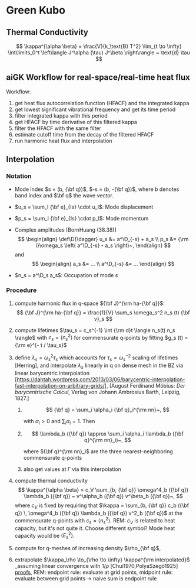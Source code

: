 Green Kubo
===

## Thermal Conductivity

$$
\kappa^{\alpha \beta} = \frac{V}{k_\text{B} T^2} \lim_{t \to \infty} \int\limits_0^t \left\langle J^\alpha (\tau) J^\beta \right\rangle ~ \text{d} \tau
$$

## aiGK Workflow for real-space/real-time heat flux

Workflow:
1. get heat flux autocorrelation function (HFACF) and the integrated kappa
2. get lowest significant vibrational frequency and get its time period
3. filter integrated kappa with this period
4. get HFACF by time derivative of this filtered kappa
5. filter the HFACF with the same filter
6. estimate cutoff time from the decay of the filtered HFACF
7. run harmonic heat flux and interpolation

## Interpolation

### Notation

- Mode index $s = (b, {\bf q})$, $-s = (b, -{\bf q})$, where $b$ denotes band index and $\bf q$ the wave vector.
- $u_s = \sum_I {\bf e}_{Is} \cdot u_I$: Mode displacement
- $p_s = \sum_I {\bf e}_{Is} \cdot p_I$: Mode momentum

- Complex amplitudes [BornHuang (38.38)]
    $$
    \begin{align}
    \def\D{\dagger}
    u_s &= a^\D_{-s} + a_s \\
    p_s &= {\rm i}\omega_s \left( a^\D_{-s} - a_s \right)~,
    \end{align}
    $$
    and
    $$
    \begin{align}
    a_s &= ... \\
    a^\D_{-s} &= ...
    \end{align}
    $$
    
- $n_s = a^\D_s a_s$: Occupation of mode $s$

### Procedure

1. compute harmonic flux in q-space ${\bf J}^{\rm ha-{\bf q}}$:
    $$
    {\bf J}^{\rm ha-{\bf q}} = \frac{1}{V} \sum_s \omega_s^2 n_s (t) {\bf v}_s
    $$

2. compute lifetimes $\tau_s = c_s^{-1} \int {\rm d}t \langle n_s(t) n_s \rangle$ with $c_s = \langle n_s^2 \rangle$ for commensurate q-points by fitting $g_s (t) = {\rm e}^{- t / \tau_s}$

3. define $\lambda_s = \omega^2_s \tau_s$ which accounts for $\tau_s \propto \omega_s^{-2}$ scaling of lifetimes [Herring], and interpolate $\lambda_s$ linearly in q on dense mesh in the BZ via linear barycentric interpolation [https://dahtah.wordpress.com/2013/03/06/barycentric-interpolation-fast-interpolation-on-arbitrary-grids/], [August Ferdinand Möbius: *Der barycentrische Calcul*, Verlag von Johann Ambrosius Barth, Leipzig, 1827.]

    1. $$
        {\bf q} = \sum_i \alpha_i {\bf q}_i^{\rm nn}~,
        $$

        with $\alpha_i > 0$ and $\sum_i \alpha_i = 1$. Then
        
    2. $$
    \lambda_b ({\bf q}) \approx \sum_i \alpha_i \lambda_b ({\bf q}^{\rm nn}_i)~,
       $$
    
        where ${\bf q}^{\rm nn}_i$ are the three nearest-neighboring commensurate q-points
    
    3. also get values at $\Gamma$ via this interpolation
    
4. compute thermal conductivity
    $$
    \kappa^{\alpha \beta} = c_V \sum_{b, {\bf q}} \omega^4_b ({\bf q}) \lambda_b ({\bf q}) ~ v^\alpha_b ({\bf q}) v^\beta_b ({\bf q})~,
    $$
    where $c_V$ is fixed by requiring that $\kappa = \sum_{b, {\bf q}} c_b ({\bf q}) \, \omega^4_b ({\bf q}) \lambda_b ({\bf q}) v^2_b ({\bf q})$ at the commensurate q-points with $c_s = \langle n^2_s \rangle$. REM: $c_V$ is related to heat capacity, but it's not quite it. Choose different symbol? Mode heat capacity would be $\langle E^2_s \rangle$.

5. compute for q-meshes of increasing density $\rho_{\bf q}$,

6. extrapolate $\kappa_\rho \to_{\rho \to \infty} \kappa^{\rm interpolated}$ _assuming linear convergence with $1/\rho$ [Chui1970,PolyaSzegö1925] [proofs](https://www.whitman.edu/Documents/Academics/Mathematics/2014/owensla.pdf), REM: endpoint rule: evaluate at grid points, midpoint rule: evaluate between grid points -> naive sum is endpoint rule